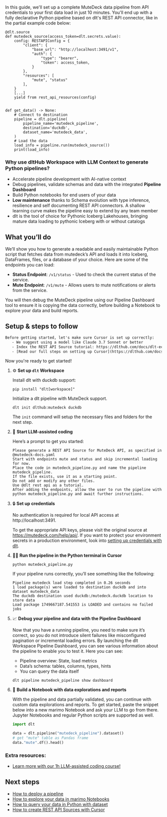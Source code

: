 In this guide, we'll set up a complete MuteDeck data pipeline from API credentials to your first data load in just 10 minutes. You'll end up with a fully declarative Python pipeline based on dlt's REST API connector, like in the partial example code below:

```python-outcome
@dlt.source
def mutedeck_source(access_token=dlt.secrets.value):
    config: RESTAPIConfig = {
        "client": {
            "base_url": "http://localhost:3491/v1",
            "auth": {
                "type": "bearer",
                "token": access_token,
            }
        },
        "resources": [
            "mute", "status"
        ],
    }
    [...]
    yield from rest_api_resources(config)


def get_data() -> None:
    # Connect to destination
    pipeline = dlt.pipeline(
        pipeline_name='mutedeck_pipeline',
        destination='duckdb',
        dataset_name='mutedeck_data', 
    )
    # Load the data
    load_info = pipeline.run(mutedeck_source())
    print(load_info) 
```

### Why use dltHub Workspace with LLM Context to generate Python pipelines?

- Accelerate pipeline development with AI-native context
- Debug pipelines, validate schemas and data with the integrated **Pipeline Dashboard**
- Build Python notebooks for end users of your data
- **Low maintenance** thanks to Schema evolution with type inference, resilience and self documenting REST API connectors. A shallow learning curve makes the pipeline easy to extend by any team member
- dlt is the tool of choice for Pythonic Iceberg Lakehouses, bringing mature data loading to pythonic Iceberg with or without catalogs

## What you’ll do

We’ll show you how to generate a readable and easily maintainable Python script that fetches data from mutedeck’s API and loads it into Iceberg, DataFrames, files, or a database of your choice. Here are some of the endpoints you can load:

- **Status Endpoint**: `/v1/status` - Used to check the current status of the service.
- **Mute Endpoint**: `/v1/mute` - Allows users to mute notifications or alerts from the service.

You will then debug the MuteDeck pipeline using our Pipeline Dashboard tool to ensure it is copying the data correctly, before building a Notebook to explore your data and build reports.

## Setup & steps to follow

```default
Before getting started, let's make sure Cursor is set up correctly:
   - We suggest using a model like Claude 3.7 Sonnet or better
   - Index the REST API Source tutorial: https://dlthub.com/docs/dlt-ecosystem/verified-sources/rest_api/ and add it to context as **@dlt rest api**
   - [Read our full steps on setting up Cursor](https://dlthub.com/docs/dlt-ecosystem/llm-tooling/cursor-restapi#23-configuring-cursor-with-documentation)
```

Now you're ready to get started!

1. ⚙️ **Set up `dlt` Workspace**
    
    Install dlt with duckdb support:
    ```shell
    pip install "dlt[workspace]"
    ```

    Initialize a dlt pipeline with MuteDeck support.
    ```shell
    dlt init dlthub:mutedeck duckdb
    ```

    The `init` command will setup the necessary files and folders for the next step.
    
2. 🤠 **Start LLM-assisted coding**
    
    Here’s a prompt to get you started:
    
    ```prompt
    Please generate a REST API Source for MuteDeck API, as specified in @mutedeck-docs.yaml 
    Start with endpoints mute and status and skip incremental loading for now. 
    Place the code in mutedeck_pipeline.py and name the pipeline mutedeck_pipeline. 
    If the file exists, use it as a starting point. 
    Do not add or modify any other files. 
    Use @dlt rest api as a tutorial. 
    After adding the endpoints, allow the user to run the pipeline with python mutedeck_pipeline.py and await further instructions.
    ```

    
3. 🔒 **Set up credentials** 
    
    No authentication is required for local API access at http://localhost:3491.
    
    To get the appropriate API keys, please visit the original source at https://mutedeck.com/help/api/.
    If you want to protect your environment secrets in a production environment, look into [setting up credentials with dlt](https://dlthub.com/docs/walkthroughs/add_credentials).
    
4. 🏃‍♀️ **Run the pipeline in the Python terminal in Cursor**
    
    ```shell
    python mutedeck_pipeline.py
    ```
    
    If your pipeline runs correctly, you’ll see something like the following:
    
    ```shell
    Pipeline mutedeck load step completed in 0.26 seconds
    1 load package(s) were loaded to destination duckdb and into dataset mutedeck_data
    The duckdb destination used duckdb:/mutedeck.duckdb location to store data
    Load package 1749667187.541553 is LOADED and contains no failed jobs
    ```
    
5. 📈 **Debug your pipeline and data with the Pipeline Dashboard**

    Now that you have a running pipeline, you need to make sure it’s correct, so you do not introduce silent failures like misconfigured pagination or incremental loading errors. By launching the dlt Workspace Pipeline Dashboard, you can see various information about the pipeline to enable you to test it. Here you can see:
    - Pipeline overview: State, load metrics
    - Data’s schema: tables, columns, types, hints
    - You can query the data itself
    
    ```shell
    dlt pipeline mutedeck_pipeline show dashboard
    ```
    
6. 🐍 **Build a Notebook with data explorations and reports**

    With the pipeline and data partially validated, you can continue with custom data explorations and reports. To get started, paste the snippet below into a new marimo Notebook and ask your LLM to go from there. Jupyter Notebooks and regular Python scripts are supported as well.

    
    ```python
    import dlt

   data = dlt.pipeline("mutedeck_pipeline").dataset()
   # get "mute" table as Pandas frame
   data."mute".df().head()
    ```

### Extra resources:

- [Learn more with our 1h LLM-assisted coding course!](https://www.youtube.com/watch?v=GGid70rnJuM)

## Next steps

- [How to deploy a pipeline](https://dlthub.com/docs/walkthroughs/deploy-a-pipeline)
- [How to explore your data in marimo Notebooks](https://dlthub.com/docs/general-usage/dataset-access/marimo)
- [How to query your data in Python with dataset](https://dlthub.com/docs/general-usage/dataset-access/dataset)
- [How to create REST API Sources with Cursor](https://dlthub.com/docs/dlt-ecosystem/llm-tooling/cursor-restapi)
